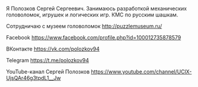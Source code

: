 Я Полозков Сергей Сергеевич. Занимаюсь разработкой механических головоломок, игрушек и логических игр. КМС по русским шашкам.

Сотрудничаю с музеем головоломок
http://puzzlemuseum.ru/

Facebook
https://www.facebook.com/profile.php?id=100012735878579

ВКонтакте
https://vk.com/polozkov94

Telegram
https://t.me/polozkov94

YouTube-канал Сергей Полозков
https://www.youtube.com/channel/UClX-UjsQAr46g3tpdL1__Jw
